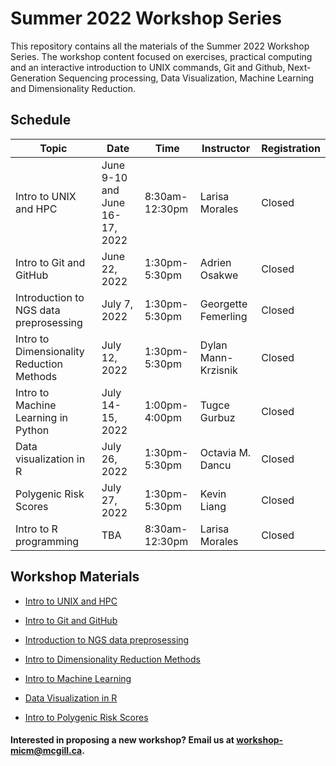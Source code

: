 # Summer 2022 Workshop Series

This repository contains all the materials of the Summer 2022 Workshop Series. The workshop content focused on exercises, practical computing and an interactive introduction to UNIX commands, Git and Github, Next-Generation Sequencing processing, Data Visualization, Machine Learning and Dimensionality Reduction.

## Schedule

| Topic | Date | Time | Instructor | Registration |
| ------| ---- | -----| ---------- | ---------- |
| Intro to UNIX and HPC | June 9-10 and June 16-17, 2022 | 8:30am-12:30pm | Larisa Morales | Closed |
| Intro to Git and GitHub | June 22, 2022 | 1:30pm-5:30pm | Adrien Osakwe| Closed |
| Introduction to NGS data preprosessing | July 7, 2022 | 1:30pm-5:30pm | Georgette Femerling | Closed |
| Intro to Dimensionality Reduction Methods | July 12, 2022 | 1:30pm-5:30pm | Dylan Mann-Krzisnik| Closed  |
| Intro to Machine Learning in Python | July 14-15, 2022 | 1:00pm-4:00pm | Tugce Gurbuz | Closed |
| Data visualization in R |	July 26, 2022 | 1:30pm-5:30pm | Octavia M. Dancu | Closed |
| Polygenic Risk Scores | July 27, 2022	| 1:30pm-5:30pm | Kevin Liang	| Closed | 
| Intro to R programming | TBA | 8:30am-12:30pm | Larisa Morales | Closed |


## Workshop Materials

* [Intro to UNIX and HPC](https://github.com/McGill-MiCM/)

* [Intro to Git and GitHub](https://github.com/McGill-MiCM/MiCM_IntroToGitHub)

* [Introduction to NGS data preprosessing](https://github.com/McGill-MiCM/MiCM_ngsintro_summer2022)

* [Intro to Dimensionality Reduction Methods](https://github.com/McGill-MiCM/MiCM2022_Dim_Reduction)

* [Intro to Machine Learning](https://github.com/McGill-MiCM/MiCM2022_Introduction-to-ML)

* [Data Visualization in R]()

* [Intro to Polygenic Risk Scores]()

#### Interested in proposing a new workshop? Email us at workshop-micm@mcgill.ca.
